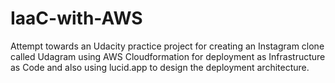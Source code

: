 # IaaC-with-AWS
Attempt towards an Udacity practice project for creating an Instagram clone called Udagram using AWS Cloudformation for deployment as Infrastructure as Code and also using lucid.app to design the deployment architecture.
